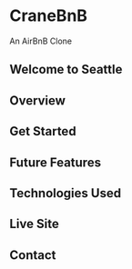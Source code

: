 # CraneBnB
An AirBnB Clone

## Welcome to Seattle

## Overview

## Get Started

## Future Features

## Technologies Used

## Live Site

## Contact
